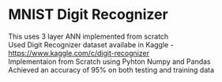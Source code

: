 # MNIST Digit Recognizer 

This uses 3 layer ANN implemented from scratch <br>
Used Digit Recognizer dataset availabe in Kaggle - https://www.kaggle.com/c/digit-recognizer<br>
Implementaion from Scratch using Pyhton Numpy and Pandas <br>
Achieved an accuracy of 95% on both testing and training data
